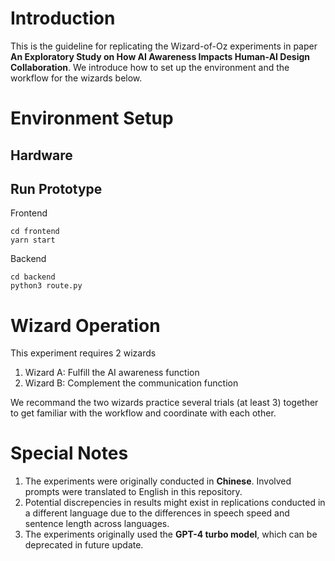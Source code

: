 # Introduction
This is the guideline for replicating the Wizard-of-Oz experiments in paper **An Exploratory Study on How AI Awareness Impacts Human-AI Design Collaboration**. We introduce how to set up the environment and the workflow for the wizards below.

# Environment Setup

## Hardware

## Run Prototype
Frontend

  ~~~~
  cd frontend
  yarn start
  ~~~~

Backend

  ~~~~
  cd backend
  python3 route.py
  ~~~~

# Wizard Operation
This experiment requires 2 wizards
1. Wizard A: Fulfill the AI awareness function
2. Wizard B: Complement the communication function

We recommand the two wizards practice several trials (at least 3) together to get familiar with the workflow and coordinate with each other.

# Special Notes
1. The experiments were originally conducted in **Chinese**. Involved prompts were translated to English in this repository.
2. Potential discrepencies in results might exist in replications conducted in a different language due to the differences in speech speed and sentence length across languages.
3. The experiments originally used the **GPT-4 turbo model**, which can be deprecated in future update.
